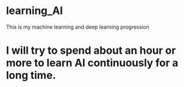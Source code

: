 # learning_AI
This is my machine learning and deep learning progression

# I will try to spend about an hour or more to learn AI continuously for a long time.
